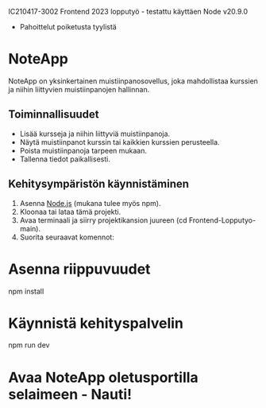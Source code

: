 IC210417-3002 Frontend 2023 lopputyö - testattu käyttäen Node v20.9.0
  - Pahoittelut poiketusta tyylistä

# NoteApp

NoteApp on yksinkertainen muistiinpanosovellus, joka mahdollistaa kurssien ja niihin liittyvien muistiinpanojen hallinnan.

## Toiminnallisuudet

- Lisää kursseja ja niihin liittyviä muistiinpanoja.
- Näytä muistiinpanot kurssin tai kaikkien kurssien perusteella.
- Poista muistiinpanoja tarpeen mukaan.
- Tallenna tiedot paikallisesti.

## Kehitysympäristön käynnistäminen

1. Asenna [Node.js](https://nodejs.org/) (mukana tulee myös npm).
2. Kloonaa tai lataa tämä projekti.
3. Avaa terminaali ja siirry projektikansion juureen (cd Frontend-Lopputyo-main).
4. Suorita seuraavat komennot:


# Asenna riippuvuudet
npm install

# Käynnistä kehityspalvelin
npm run dev


# Avaa NoteApp oletusportilla selaimeen - Nauti!

